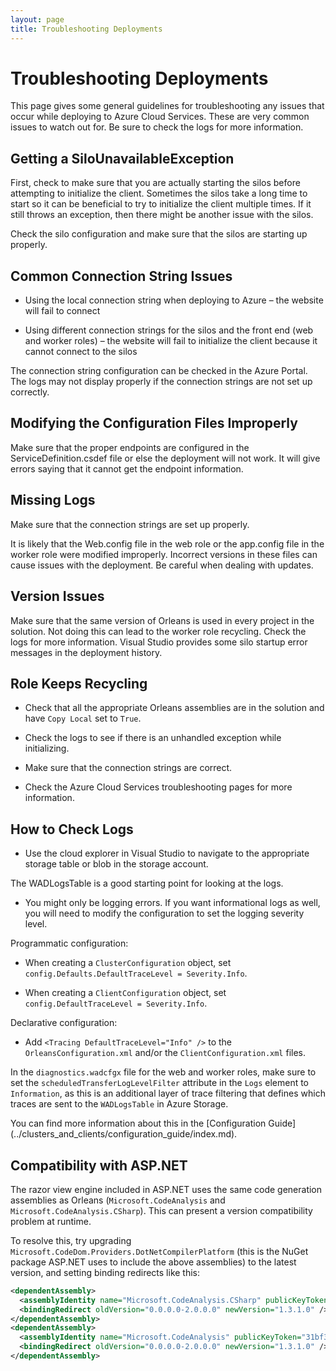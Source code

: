 ```yaml
---
layout: page
title: Troubleshooting Deployments
---
```


# Troubleshooting Deployments

This page gives some general guidelines for troubleshooting any issues that occur while deploying to Azure Cloud Services.
These are very common issues to watch out for. 
Be sure to check the logs for more information.

## Getting a SiloUnavailableException

First, check to make sure that you are actually starting the silos before attempting to initialize the client.
Sometimes the silos take a long time to start so it can be beneficial to try to initialize the client multiple times.
If it still throws an exception, then there might be another issue with the silos.

Check the silo configuration and make sure that the silos are starting up properly.

## Common Connection String Issues

- Using the local connection string when deploying to Azure – the website will fail to connect

- Using different connection strings for the silos and the front end (web and worker roles) – the website will fail to initialize the client because it cannot connect to the silos

The connection string configuration can be checked in the Azure Portal. The logs may not display properly if the connection
strings are not set up correctly.

## Modifying the Configuration Files Improperly

Make sure that the proper endpoints are configured in the ServiceDefinition.csdef file or else the deployment will not work.
It will give errors saying that it cannot get the endpoint information.

## Missing Logs
Make sure that the connection strings are set up properly.

It is likely that the Web.config file in the web role or the app.config file in the worker role were modified improperly.
Incorrect versions in these files can cause issues with the deployment.
Be careful when dealing with updates.

## Version Issues
Make sure that the same version of Orleans is used in every project in the solution.
Not doing this can lead to the worker role recycling.
Check the logs for more information.
Visual Studio provides some silo startup error messages in the deployment history.

## Role Keeps Recycling

- Check that all the appropriate Orleans assemblies are in the solution and have `Copy Local` set to `True`.

- Check the logs to see if there is an unhandled exception while initializing.

- Make sure that the connection strings are correct.

- Check the Azure Cloud Services troubleshooting pages for more information.

## How to Check Logs

- Use the cloud explorer in Visual Studio to navigate to the appropriate storage table or blob in the storage account.

The WADLogsTable is a good starting point for looking at the logs.

- You might only be logging errors. If you want informational logs as well, you will need to modify the configuration to set the logging severity level.

Programmatic configuration:

- When creating a `ClusterConfiguration` object, set `config.Defaults.DefaultTraceLevel = Severity.Info`.

- When creating a `ClientConfiguration` object, set `config.DefaultTraceLevel = Severity.Info`.

Declarative configuration:

- Add `<Tracing DefaultTraceLevel="Info" />` to the `OrleansConfiguration.xml` and/or the `ClientConfiguration.xml` files.

In the `diagnostics.wadcfgx` file for the web and worker roles, make sure to set the `scheduledTransferLogLevelFilter` attribute in the `Logs` element to `Information`, as this is an additional layer of trace filtering that defines which traces are sent to the `WADLogsTable` in Azure Storage.

You can find more information about this in the [Configuration Guide] (../clusters_and_clients/configuration_guide/index.md).

## Compatibility with ASP.NET

The razor view engine included in ASP.NET uses the same code generation assemblies as Orleans (`Microsoft.CodeAnalysis` and `Microsoft.CodeAnalysis.CSharp`). This can present a version compatibility problem at runtime.

To resolve this, try upgrading `Microsoft.CodeDom.Providers.DotNetCompilerPlatform` (this is the NuGet package ASP.NET uses to include the above assemblies) to the latest version, and setting binding redirects like this:

```xml
<dependentAssembly>
  <assemblyIdentity name="Microsoft.CodeAnalysis.CSharp" publicKeyToken="31bf3856ad364e35" culture="neutral" />
  <bindingRedirect oldVersion="0.0.0.0-2.0.0.0" newVersion="1.3.1.0" />
</dependentAssembly>
<dependentAssembly>
  <assemblyIdentity name="Microsoft.CodeAnalysis" publicKeyToken="31bf3856ad364e35" culture="neutral" />
  <bindingRedirect oldVersion="0.0.0.0-2.0.0.0" newVersion="1.3.1.0" />
</dependentAssembly>
```
